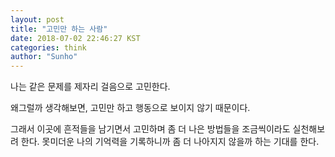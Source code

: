 ```yaml
---
layout: post
title: "고민만 하는 사람"
date: 2018-07-02 22:46:27 KST
categories: think
author: "Sunho"
---
```


나는 같은 문제를 제자리 걸음으로 고민한다.

왜그럴까 생각해보면, 고민만 하고 행동으로 보이지 않기 때문이다.

그래서 이곳에 흔적들을 남기면서 고민하며 좀 더 나은 방법들을 조금씩이라도 실천해보려 한다.
못미더운 나의 기억력을 기록하니까 좀 더 나아지지 않을까 하는 기대를 한다.
